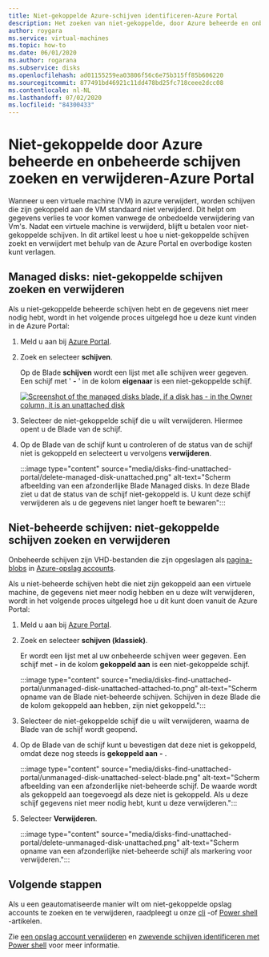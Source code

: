```yaml
---
title: Niet-gekoppelde Azure-schijven identificeren-Azure Portal
description: Het zoeken van niet-gekoppelde, door Azure beheerde en onbeheerde (Vhd's/pagina-blobs)-schijven met behulp van de Azure Portal.
author: roygara
ms.service: virtual-machines
ms.topic: how-to
ms.date: 06/01/2020
ms.author: rogarana
ms.subservice: disks
ms.openlocfilehash: ad01155259ea03806f56c6e75b315ff85b606220
ms.sourcegitcommit: 877491bd46921c11dd478bd25fc718ceee2dcc08
ms.contentlocale: nl-NL
ms.lasthandoff: 07/02/2020
ms.locfileid: "84300433"
---
```

# <a name="find-and-delete-unattached-azure-managed-and-unmanaged-disks---azure-portal"></a>Niet-gekoppelde door Azure beheerde en onbeheerde schijven zoeken en verwijderen-Azure Portal

Wanneer u een virtuele machine (VM) in azure verwijdert, worden schijven die zijn gekoppeld aan de VM standaard niet verwijderd. Dit helpt om gegevens verlies te voor komen vanwege de onbedoelde verwijdering van Vm's. Nadat een virtuele machine is verwijderd, blijft u betalen voor niet-gekoppelde schijven. In dit artikel leest u hoe u niet-gekoppelde schijven zoekt en verwijdert met behulp van de Azure Portal en overbodige kosten kunt verlagen.

## <a name="managed-disks-find-and-delete-unattached-disks"></a>Managed disks: niet-gekoppelde schijven zoeken en verwijderen

Als u niet-gekoppelde beheerde schijven hebt en de gegevens niet meer nodig hebt, wordt in het volgende proces uitgelegd hoe u deze kunt vinden in de Azure Portal:

1. Meld u aan bij [Azure Portal](https://portal.azure.com/).
1. Zoek en selecteer **schijven**.

    Op de Blade **schijven** wordt een lijst met alle schijven weer gegeven. Een schijf met ' **-** ' in de kolom **eigenaar** is een niet-gekoppelde schijf.

    [![](media/disks-find-unattached-portal/managed-disk-unattached-owner.png "Screenshot of the managed disks blade, if a disk has - in the Owner column, it is an unattached disk")](media/disks-find-unattached-portal/managed-disk-owner-unattached.png#lightbox)

1. Selecteer de niet-gekoppelde schijf die u wilt verwijderen. Hiermee opent u de Blade van de schijf.
1. Op de Blade van de schijf kunt u controleren of de status van de schijf niet is gekoppeld en selecteert u vervolgens **verwijderen**.

    :::image type="content" source="media/disks-find-unattached-portal/delete-managed-disk-unattached.png" alt-text="Scherm afbeelding van een afzonderlijke Blade Managed disks. In deze Blade ziet u dat de status van de schijf niet-gekoppeld is. U kunt deze schijf verwijderen als u de gegevens niet langer hoeft te bewaren":::

## <a name="unmanaged-disks-find-and-delete-unattached-disks"></a>Niet-beheerde schijven: niet-gekoppelde schijven zoeken en verwijderen

Onbeheerde schijven zijn VHD-bestanden die zijn opgeslagen als [pagina-blobs](/rest/api/storageservices/understanding-block-blobs--append-blobs--and-page-blobs#about-page-blobs) in [Azure-opslag accounts](../storage/common/storage-account-overview.md).

Als u niet-beheerde schijven hebt die niet zijn gekoppeld aan een virtuele machine, de gegevens niet meer nodig hebben en u deze wilt verwijderen, wordt in het volgende proces uitgelegd hoe u dit kunt doen vanuit de Azure Portal:

1. Meld u aan bij [Azure Portal](https://portal.azure.com/).
1. Zoek en selecteer **schijven (klassiek)**.

    Er wordt een lijst met al uw onbeheerde schijven weer gegeven. Een schijf met **-** in de kolom **gekoppeld aan** is een niet-gekoppelde schijf.

    :::image type="content" source="media/disks-find-unattached-portal/unmanaged-disk-unattached-attached-to.png" alt-text="Scherm opname van de Blade niet-beheerde schijven. Schijven in deze Blade die de kolom gekoppeld aan hebben, zijn niet gekoppeld.":::

1. Selecteer de niet-gekoppelde schijf die u wilt verwijderen, waarna de Blade van de schijf wordt geopend.

1. Op de Blade van de schijf kunt u bevestigen dat deze niet is gekoppeld, omdat deze nog steeds is **gekoppeld aan** **-** .

    :::image type="content" source="media/disks-find-unattached-portal/unmanaged-disk-unattached-select-blade.png" alt-text="Scherm afbeelding van een afzonderlijke niet-beheerde schijf. De waarde wordt als gekoppeld aan toegevoegd als deze niet is gekoppeld. Als u deze schijf gegevens niet meer nodig hebt, kunt u deze verwijderen.":::

1. Selecteer **Verwijderen**.

    :::image type="content" source="media/disks-find-unattached-portal/delete-unmanaged-disk-unattached.png" alt-text="Scherm opname van een afzonderlijke niet-beheerde schijf als markering voor verwijderen.":::

## <a name="next-steps"></a>Volgende stappen

Als u een geautomatiseerde manier wilt om niet-gekoppelde opslag accounts te zoeken en te verwijderen, raadpleegt u onze [cli](linux/find-unattached-disks.md) -of [Power shell](windows/find-unattached-disks.md) -artikelen.

Zie [een opslag account verwijderen](../storage/common/storage-account-create.md#delete-a-storage-account) en [zwevende schijven identificeren met Power shell](https://blogs.technet.microsoft.com/ukplatforms/2018/02/21/azure-cost-optimisation-series-identify-orphaned-disks-using-powershell/) voor meer informatie.
